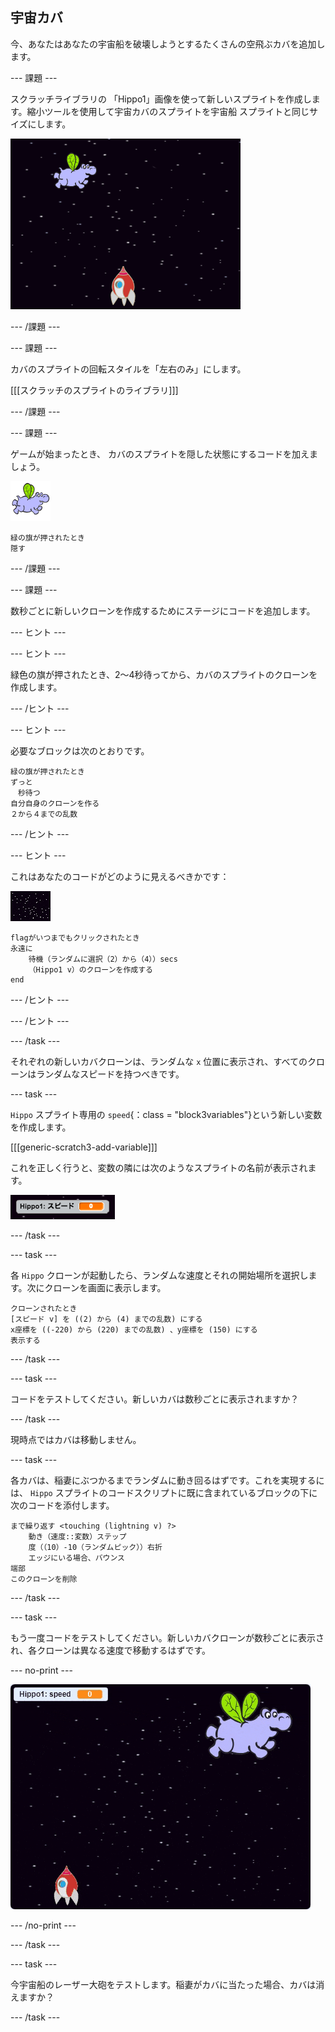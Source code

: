 ## 宇宙カバ

今、あなたはあなたの宇宙船を破壊しようとするたくさんの空飛ぶカバを追加します。

\--- 課題 \---

スクラッチライブラリの 「Hippo1」画像を使って新しいスプライトを作成します。縮小ツールを使用して宇宙カバのスプライトを宇宙船 スプライトと同じサイズにします。

![スクリーンショット](images/invaders-hippo.png)

\--- /課題 \---

\--- 課題 \---

カバのスプライトの回転スタイルを「左右のみ」にします。

[[[スクラッチのスプライトのライブラリ]]]

\--- /課題 \---

\--- 課題 \---

ゲームが始まったとき、 カバのスプライトを隠した状態にするコードを加えましょう。

![カバスプライト](images/hippo-sprite.png)

```blocks3
緑の旗が押されたとき
隠す
```

\--- /課題 \---

\--- 課題 \---

数秒ごとに新しいクローンを作成するためにステージにコードを追加します。

\--- ヒント \---

\--- ヒント \---

緑色の旗が押されたとき、2〜4秒待ってから、カバのスプライトのクローンを作成します。

\--- /ヒント \---

\--- ヒント \---

必要なブロックは次のとおりです。

```blocks3
緑の旗が押されたとき
ずっと
　秒待つ
自分自身のクローンを作る
２から４までの乱数
```

\--- /ヒント \---

\--- ヒント \---

これはあなたのコードがどのように見えるべきかです：

![ステージのスプライト](images/stage-sprite.png)

```blocks3
flagがいつまでもクリックされたとき
永遠に
    待機（ランダムに選択（2）から（4））secs
    （Hippo1 v）のクローンを作成する
end
```

\--- /ヒント \---

\--- /ヒント \---

\--- /task \---

それぞれの新しいカバクローンは、ランダムな `x` 位置に表示され、すべてのクローンはランダムなスピードを持つべきです。

\--- task \---

`Hippo` スプライト専用の `speed`{：class = "block3variables"}という新しい変数を作成します。

[[[generic-scratch3-add-variable]]]

これを正しく行うと、変数の隣には次のようなスプライトの名前が表示されます。

![スクリーンショット](images/invaders-var-test.png)

\--- /task \---

\--- task \---

各 `Hippo` クローンが起動したら、ランダムな速度とそれの開始場所を選択します。次にクローンを画面に表示します。

```blocks3
クローンされたとき
[スピード v] を ((2) から (4) までの乱数) にする
x座標を ((-220) から (220) までの乱数) 、y座標を (150) にする
表示する
```

\--- /task \---

\--- task \---

コードをテストしてください。新しいカバは数秒ごとに表示されますか？

\--- /task \---

現時点ではカバは移動しません。

\--- task \---

各カバは、稲妻にぶつかるまでランダムに動き回るはずです。これを実現するには、 `Hippo` スプライトのコードスクリプトに既に含まれているブロックの下に次のコードを添付します。

```blocks3
まで繰り返す <touching (lightning v) ?>
    動き（速度::変数）ステップ
    度（（10）-10（ランダムピック））右折
    エッジにいる場合、バウンス
端部
このクローンを削除
```

\--- /task \---

\--- task \---

もう一度コードをテストしてください。新しいカバクローンが数秒ごとに表示され、各クローンは異なる速度で移動するはずです。

\--- no-print \---

![スクリーンショット](images/hippo-clones.gif)

\--- /no-print \---

\--- /task \---

\--- task \---

今宇宙船のレーザー大砲をテストします。稲妻がカバに当たった場合、カバは消えますか？

\--- /task \---